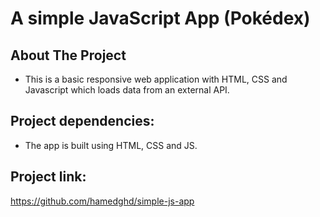 # A simple JavaScript App (Pokédex)


## About The Project

- This is a basic responsive web application with HTML, CSS and Javascript which loads data from an external API.

## Project dependencies:

- The app is built using HTML, CSS and JS.

## Project link:

https://github.com/hamedghd/simple-js-app
